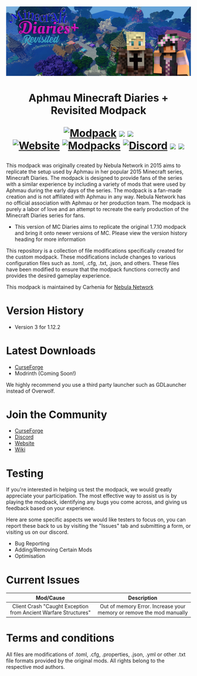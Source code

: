 <p align="center"><img src="https://github.com/Carhenia/carhenia.github.io/blob/main/images/mcdiariesrevisited_title.png?raw=true" alt="Logo" width=""></p>  

<h1 align="center"> Aphmau Minecraft Diaries + Revisited Modpack <br> 

<a href="https://www.curseforge.com/minecraft/modpacks/aphmau-mc-diaries-revisited"><img src="https://cf.way2muchnoise.eu/title/363832.svg" alt="Modpack"></a>
 ![](https://cf.way2muchnoise.eu/full_363832_downloads.svg) ![](https://cf.way2muchnoise.eu/versions/363832.svg)  
 <a href="https://nebulanetwork.net/"><img src="https://img.shields.io/badge/Website-nebulanetwork.net-1DA1F2?style=flat&Color=important" alt="Website"></a>
<a href="https://www.curseforge.com/members/carhenia/projects/"><img src="https://img.shields.io/badge/My-Modpacks-important?style=flat&logo=curseforge&logoColor=important" alt="Modpacks"></a>
<a href="https://discord.gg/9ZxeWesrzz"><img src="https://img.shields.io/discord/331067481424920585?color=B524D7&label=Discord&logo=Discord&style=flat" alt="Discord"></a>
![](https://img.shields.io/github/issues/Carhenia/MC-Diaries-Revisited) ![](https://img.shields.io/github/followers/carhenia?style=social)
</h1>

This modpack was originally created by Nebula Network in 2015 aims to replicate the setup used by Aphmau in her popular 2015 Minecraft series, Minecraft Diaries. The modpack is designed to provide fans of the series with a similar experience by including a variety of mods that were used by Aphmau during the early days of the series.
The modpack is a fan-made creation and is not affiliated with Aphmau in any way. Nebula Network has no official association with Aphmau or her production team. The modpack is purely a labor of love and an attempt to recreate the early production of the Minecraft Diaries series for fans.

- This version of MC Diaries aims to replicate the original 1.7.10 modpack and bring it onto newer versions of MC. Please view the version history heading for more information

This repository is a collection of file modifications specifically created for the custom modpack. These modifications include changes to various configuration files such as .toml, .cfg, .txt, .json, and others. These files have been modified to ensure that the modpack functions correctly and provides the desired gameplay experience.

This modpack is maintained by Carhenia for [Nebula Network](https://nebulanetwork.net)  
# Version History
- Version 3 for 1.12.2
# Latest Downloads
- [CurseForge](https://www.curseforge.com/minecraft/modpacks/aphmau-mc-diaries-revisited)  
- Modrinth (Coming Soon!)

We highly recommend you use a third party launcher such as GDLauncher instead of Overwolf.  

# Join the Community
- [CurseForge](https://www.curseforge.com/members/carhenia/projects)  
- [Discord](https://discord.gg/9ZxeWesrzz)  
- [Website](https://nebulanetwork.net/)  
- [Wiki](https://wiki.nebulanetwork.net/) 

# Testing
If you're interested in helping us test the modpack, we would greatly appreciate your participation. The most effective way to assist us is by playing the modpack, identifying any bugs you come across, and giving us feedback based on your experience.

Here are some specific aspects we would like testers to focus on, you can report these back to us by visiting the "Issues" tab and submitting a form, or visiting us on our discord.
- Bug Reporting
- Adding/Removing Certain Mods
- Optimisation
# Current Issues
| Mod/Cause      | Description |
| :-----------: | :-----------: |
| Client Crash "Caught Exception from Ancient Warfare Structures"      | Out of memory Error. Increase your memory or remove the mod manually       |

# Terms and conditions
All files are modifications of .toml, .cfg, .properties, .json, .yml or other .txt file formats provided by the original mods. All rights belong to the respective mod authors.
